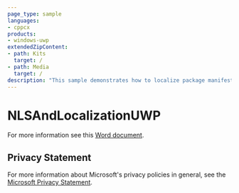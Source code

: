 ```yaml
---
page_type: sample
languages:
- cppcx
products:
- windows-uwp
extendedZipContent:
- path: Kits
  target: /
- path: Media
  target: /
description: "This sample demonstrates how to localize package manifest as well as in-title resources. It also demonstrate usage of the NLS APIs in a Universal Windows Platform (UWP) app."
---
```


# NLSAndLocalizationUWP

For more information see this [Word document](https://github.com/microsoft/Xbox-ATG-Samples/blob/master/UWPSamples/System/NLSAndLocalizationUWP/Readme.docx).

## Privacy Statement

For more information about Microsoft's privacy policies in general, see the [Microsoft Privacy Statement](https://privacy.microsoft.com/privacystatement/).
